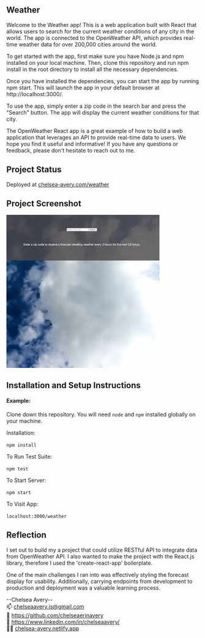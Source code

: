  
## Weather

Welcome to the Weather app! This is a web application built with React that allows users to search for the current weather conditions of any city in the world. The app is connected to the OpenWeather API, which provides real-time weather data for over 200,000 cities around the world.

To get started with the app, first make sure you have Node.js and npm installed on your local machine. Then, clone this repository and run npm install in the root directory to install all the necessary dependencies.

Once you have installed the dependencies, you can start the app by running npm start. This will launch the app in your default browser at http://localhost:3000/.

To use the app, simply enter a zip code in the search bar and press the "Search" button. The app will display the current weather conditions for that city.

The OpenWeather React app is a great example of how to build a web application that leverages an API to provide real-time data to users. We hope you find it useful and informative! If you have any questions or feedback, please don't hesitate to reach out to me.

## Project Status
Deployed at [chelsea-avery.com/weather](https://www.chelsea-avery.com/weather/)

## Project Screenshot

![Screenshot of home page of weather app depicting moving clouds, input for zip code, and submit button.](./src/assets/screenshot.webp)

## Installation and Setup Instructions

#### Example:  

Clone down this repository. You will need `node` and `npm` installed globally on your machine.  

Installation:

`npm install`  

To Run Test Suite:  

`npm test`  

To Start Server:

`npm start`  

To Visit App:

`localhost:3000/weather`  

## Reflection

I set out to build my a project that could utilize RESTful API to integrate data from OpenWeather API. I also wanted to make the project with the React.js library, therefore I used the 'create-react-app' boilerplate. 

One of the main challenges I ran into was effectively styling the forecast display for usability. Additionally, carrying endpoints from development to production and deployment was a valuable learning process.            
                                                    
     
--Chelsea Avery--    
📫 chelseaavery.js@gmail.com    
🐙 https://github.com/chelseaerinavery     
💼 https://www.linkedin.com/in/chelseaavery/     
👩‍💻 [chelsea-avery.netlify.app](chelsea-avery.netlify.app)    